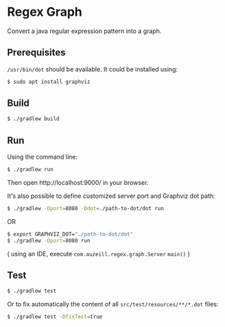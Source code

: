# Regex Graph

Convert a java regular expression pattern into a graph.

## Prerequisites
`/usr/bin/dot` should be available. It could be installed using:

```sh
$ sudo apt install graphviz
```

## Build
```sh
$ ./gradlew build
```

## Run
Using the command line:
```sh
$ ./gradlew run
```
Then open http://localhost:9000/ in your browser.

It's also possible to define customized server port and Graphviz dot path:
```sh
$ ./gradlew -Dport=8080 -Ddot=./path-to-dot/dot run
```
OR
```sh
$ export GRAPHVIZ_DOT="./path-to-dot/dot"
$ ./gradlew -Dport=8080 run
```

( using an IDE, execute `com.auzeill.regex.graph.Server` `main()` )

## Test

```sh
$ ./gradlew test
```

Or to fix automatically the content of all `src/test/resources/**/*.dot` files:

```sh
$ ./gradlew test -DfixTest=true
```
